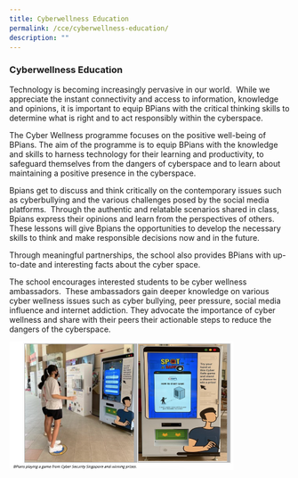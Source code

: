 ```yaml
---
title: Cyberwellness Education
permalink: /cce/cyberwellness-education/
description: ""
---
```

### Cyberwellness Education
  
Technology is becoming increasingly pervasive in our world.  While we appreciate the instant connectivity and access to information, knowledge and opinions, it is important to equip BPians with the critical thinking skills to determine what is right and to act responsibly within the cyberspace.  

  

The Cyber Wellness programme focuses on the positive well-being of BPians. The aim of the programme is to equip BPians with the knowledge and skills to harness technology for their learning and productivity, to safeguard themselves from the dangers of cyberspace and to learn about maintaining a positive presence in the cyberspace.  

  

Bpians get to discuss and think critically on the contemporary issues such as cyberbullying and the various challenges posed by the social media platforms.  Through the authentic and relatable scenarios shared in class, Bpians express their opinions and learn from the perspectives of others.  These lessons will give Bpians the opportunities to develop the necessary skills to think and make responsible decisions now and in the future.   

  

Through meaningful partnerships, the school also provides BPians with up-to-date and interesting facts about the cyber space.  

  

The school encourages interested students to be cyber wellness ambassadors.  These ambassadors gain deeper knowledge on various cyber wellness issues such as cyber bullying, peer pressure, social media influence and internet addiction. They advocate the importance of cyber wellness and share with their peers their actionable steps to reduce the dangers of the cyberspace.

<img src="/images/cwe1.png" style="width:80%">
